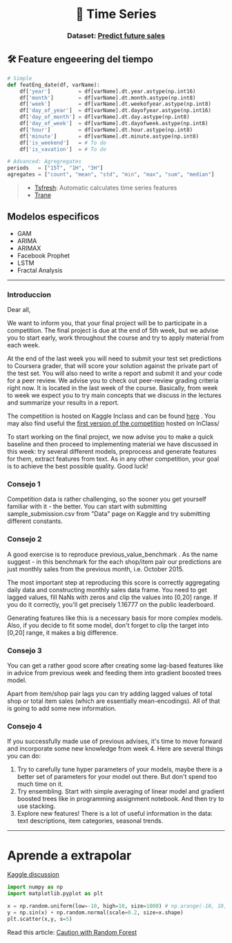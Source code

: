 <h1 align="center">🔮 Time Series</h1>
<h3 align="center">Dataset: <a href="https://www.kaggle.com/c/competitive-data-science-predict-future-sales">Predict future sales</a></h3>




## 🛠 Feature engeeering del tiempo

```python
# Simple
def featEng_date(df, varName):
    df['year']         = df[varName].dt.year.astype(np.int16)
    df['month']        = df[varName].dt.month.astype(np.int8)
    df['week']         = df[varName].dt.weekofyear.astype(np.int8)
    df['day_of_year']  = df[varName].dt.dayofyear.astype(np.int16)
    df['day_of_month'] = df[varName].dt.day.astype(np.int8)
    df['day_of_week']  = df[varName].dt.dayofweek.astype(np.int8)
    df['hour']         = df[varName].dt.hour.astype(np.int8)
    df['minute']       = df[varName].dt.minute.astype(np.int8)
    df['is_weekend']   = # To do
    df['is_vavation']  = # To do

# Advanced: Agregregates
periods   = ["15T", "1H", "3H"]
agregates = ["count", "mean", "std", "min", "max", "sum", "median"]
```

> - [Tsfresh](https://tsfresh.readthedocs.io): Automatic calculates time series features
> - [Trane](https://github.com/HDI-Project/Trane)




## Modelos especificos
- GAM
- ARIMA
- ARIMAX
- Facebook Prophet
- LSTM
- Fractal Analysis



---


### Introduccion

Dear all,

We want to inform you, that your final project will be to participate in a competition. The final project is due at the end of 5th week, but we advise you to start early, work throughout the course and try to apply material from each week.

At the end of the last week you will need to submit your test set predictions to Coursera grader, that will score your solution against the private part of the test set. You will also need to write a report and submit it and your code for a peer review. We advise you to check out peer-review grading criteria right now. It is located in the last week of the course. Basically, from week to week we expect you to try main concepts that we discuss in the lectures and summarize your results in a report.

The competition is hosted on Kaggle Inclass and can be found [here](https://www.kaggle.com/c/competitive-data-science-predict-future-sales) . You may also find useful the [first version of the competition](https://www.kaggle.com/c/competitive-data-science-final-project) hosted on InClass/

To start working on the final project, we now advise you to make a quick baseline and then proceed to implementing material we have discussed in this week: try several different models, preprocess and generate features for them, extract features from text. As in any other competition, your goal is to achieve the best possible quality. Good luck!




### Consejo 1

Competition data is rather challenging, so the sooner you get yourself familiar with it - the better. You can start with submitting sample_submission.csv from "Data" page on Kaggle and try submitting different constants.



### Consejo 2

A good exercise is to reproduce previous_value_benchmark . As the name suggest - in this benchmark for the each shop/item pair our predictions are just monthly sales from the previous month, i.e. October 2015.

The most important step at reproducing this score is correctly aggregating daily data and constructing monthly sales data frame. You need to get lagged values, fill NaNs with zeros and clip the values into [0,20] range. If you do it correctly, you'll get precisely 1.16777 on the public leaderboard.

Generating features like this is a necessary basis for more complex models. Also, if you decide to fit some model, don't forget to clip the target into [0,20] range, it makes a big difference.



### Consejo 3

You can get a rather good score after creating some lag-based features like in advice from previous week and feeding them into gradient boosted trees model.

Apart from item/shop pair lags you can try adding lagged values of total shop or total item sales (which are essentially mean-encodings). All of that is going to add some new information.



### Consejo 4


If you successfully made use of previous advises, it's time to move forward and incorporate some new knowledge from week 4. Here are several things you can do:

1. Try to carefully tune hyper parameters of your models, maybe there is a better set of parameters for your model out there. But don't spend too much time on it.
2. Try ensembling. Start with simple averaging of linear model and gradient boosted trees like in programming assignment notebook. And then try to use stacking.
3. Explore new features! There is a lot of useful information in the data: text descriptions, item categories, seasonal trends.


---

# Aprende a extrapolar

[Kaggle discussion](https://www.kaggle.com/questions-and-answers/72639)

```python
import numpy as np
import matplotlib.pyplot as plt

x = np.random.uniform(low=-10, high=10, size=1000) # np.arange(-10, 10, 0.1)
y = np.sin(x) + np.random.normal(scale=0.2, size=x.shape)
plt.scatter(x,y, s=5)
```

Read this article: [Caution with Random Forest](https://medium.com/datadriveninvestor/why-wont-time-series-data-and-random-forests-work-very-well-together-3c9f7b271631)
